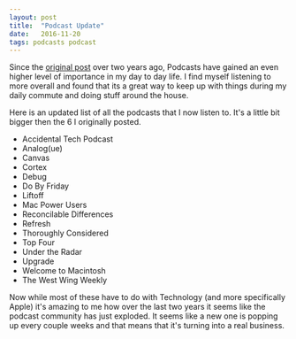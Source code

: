 ```yaml
---
layout: post
title:  "Podcast Update"
date:   2016-11-20
tags: podcasts podcast
---
```

Since the [original post](http://www.tomarra.com/2014/09/30/Podcasts-Changed-My-Routine/) over two years ago, Podcasts have gained an even higher level of importance in my day to day life. I find myself listening to more overall and found that its a great way to keep up with things during my daily commute and doing stuff around the house.

Here is an updated list of all the podcasts that I now listen to. It's a little bit bigger then the 6 I originally posted.

* Accidental Tech Podcast
* Analog(ue)
* Canvas
* Cortex
* Debug
* Do By Friday
* Liftoff
* Mac Power Users
* Reconcilable Differences
* Refresh
* Thoroughly Considered
* Top Four
* Under the Radar
* Upgrade
* Welcome to Macintosh
* The West Wing Weekly

Now while most of these have to do with Technology (and more specifically Apple) it's amazing to me how over the last two years it seems like the podcast community has just exploded. It seems like a new one is popping up every couple weeks and that means that it's turning into a real business.
